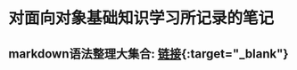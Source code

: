 # 对面向对象基础知识学习所记录的笔记
## markdown语法整理大集合: [链接](https://www.jianshu.com/p/b03a8d7b1719){:target="_blank"}